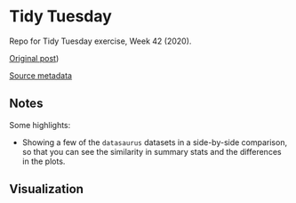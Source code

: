 # Tidy Tuesday
Repo for Tidy Tuesday exercise, Week 42 (2020).

[Original post]())

[Source metadata]()

## Notes  

Some highlights:

*  Showing a few of the `datasaurus` datasets in a side-by-side comparison, so that you can see the similarity in summary stats and the differences in the plots.  

## Visualization  

![]()
